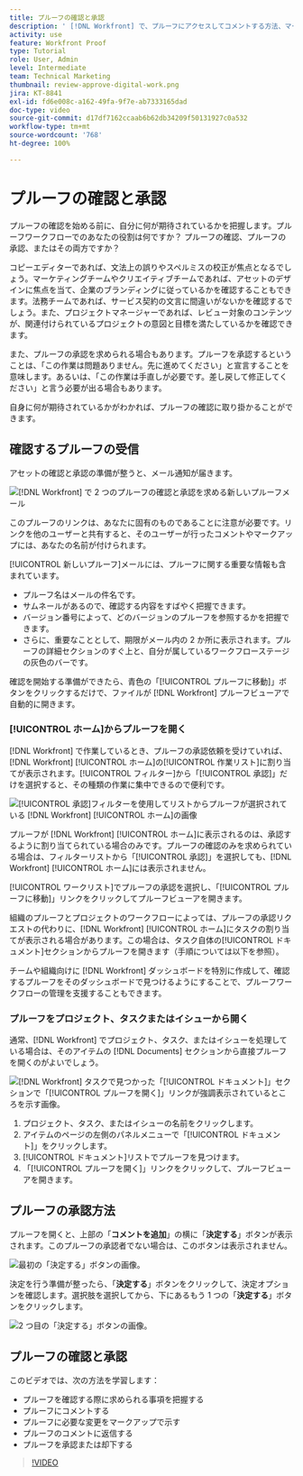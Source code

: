 ```yaml
---
title: プルーフの確認と承認
description: ' [!DNL Workfront] で、プルーフにアクセスしてコメントする方法、マークアップを使用して必要な変更を示す方法、プルーフのコメントに返信する方法、およびプルーフに判断を下す方法を説明します。'
activity: use
feature: Workfront Proof
type: Tutorial
role: User, Admin
level: Intermediate
team: Technical Marketing
thumbnail: review-approve-digital-work.png
jira: KT-8841
exl-id: fd6e008c-a162-49fa-9f7e-ab7333165dad
doc-type: video
source-git-commit: d17df7162ccaab6b62db34209f50131927c0a532
workflow-type: tm+mt
source-wordcount: '768'
ht-degree: 100%

---
```


# プルーフの確認と承認

プルーフの確認を始める前に、自分に何が期待されているかを把握します。プルーフワークフローでのあなたの役割は何ですか？ プルーフの確認、プルーフの承認、またはその両方ですか？

コピーエディターであれば、文法上の誤りやスペルミスの校正が焦点となるでしょう。マーケティングチームやクリエイティブチームであれば、アセットのデザインに焦点を当て、企業のブランディングに従っているかを確認することもできます。法務チームであれば、サービス契約の文言に間違いがないかを確認するでしょう。また、プロジェクトマネージャーであれば、レビュー対象のコンテンツが、関連付けられているプロジェクトの意図と目標を満たしているかを確認できます。

また、プルーフの承認を求められる場合もあります。プルーフを承認するということは、「この作業は問題ありません。先に進めてください」と宣言することを意味します。あるいは、「この作業は手直しが必要です。差し戻して修正してください」と言う必要が出る場合もあります。

自身に何が期待されているかがわかれば、プルーフの確認に取り掛かることができます。

## 確認するプルーフの受信

アセットの確認と承認の準備が整うと、メール通知が届きます。

![[!DNL  Workfront] で 2 つのプルーフの確認と承認を求める新しいプルーフメール](assets/new-proof-emails.png)

このプルーフのリンクは、あなたに固有のものであることに注意が必要です。リンクを他のユーザーと共有すると、そのユーザーが行ったコメントやマークアップには、あなたの名前が付けられます。

[!UICONTROL 新しいプルーフ]メールには、プルーフに関する重要な情報も含まれています。

* プルーフ名はメールの件名です。
* サムネールがあるので、確認する内容をすばやく把握できます。
* バージョン番号によって、どのバージョンのプルーフを参照するかを把握できます。
* さらに、重要なこととして、期限がメール内の 2 か所に表示されます。プルーフの詳細セクションのすぐ上と、自分が属しているワークフローステージの灰色のバーです。

確認を開始する準備ができたら、青色の「[!UICONTROL プルーフに移動]」ボタンをクリックするだけで、ファイルが [!DNL Workfront] プルーフビューアで自動的に開きます。

### [!UICONTROL ホーム]からプルーフを開く

[!DNL Workfront] で作業しているとき、プルーフの承認依頼を受けていれば、[!DNL Workfront] [!UICONTROL ホーム]の[!UICONTROL 作業リスト]に割り当てが表示されます。[!UICONTROL フィルター]から「[!UICONTROL 承認]」だけを選択すると、その種類の作業に集中できるので便利です。

![[!UICONTROL 承認]フィルターを使用してリストからプルーフが選択されている [!DNL Workfront] [!UICONTROL ホーム]の画像](assets/open-proof-from-home.png)

プルーフが [!DNL Workfront] [!UICONTROL ホーム]に表示されるのは、承認するように割り当てられている場合のみです。プルーフの確認のみを求められている場合は、フィルターリストから「[!UICONTROL 承認]」を選択しても、[!DNL Workfront] [!UICONTROL ホーム]には表示されません。

[!UICONTROL ワークリスト]でプルーフの承認を選択し、「[!UICONTROL プルーフに移動]」リンクをクリックしてプルーフビューアを開きます。

組織のプルーフとプロジェクトのワークフローによっては、プルーフの承認リクエストの代わりに、[!DNL Workfront] [!UICONTROL ホーム]にタスクの割り当てが表示される場合があります。この場合は、タスク自体の[!UICONTROL ドキュメント]セクションからプルーフを開きます（手順については以下を参照）。

チームや組織向けに [!DNL Workfront] ダッシュボードを特別に作成して、確認するプルーフをそのダッシュボードで見つけるようにすることで、プルーフワークフローの管理を支援することもできます。

### プルーフをプロジェクト、タスクまたはイシューから開く

通常、[!DNL Workfront] でプロジェクト、タスク、またはイシューを処理している場合は、そのアイテムの [!DNL Documents] セクションから直接プルーフを開くのがよいでしょう。

![[!DNL  Workfront] タスクで見つかった「[!UICONTROL ドキュメント]」セクションで「[!UICONTROL プルーフを開く]」リンクが強調表示されているところを示す画像。](assets/open-proof-from-documents.png)

1. プロジェクト、タスク、またはイシューの名前をクリックします。
2. アイテムのページの左側のパネルメニューで「[!UICONTROL ドキュメント]」をクリックします。
3. [!UICONTROL ドキュメント]リストでプルーフを見つけます。
4. 「[!UICONTROL プルーフを開く]」リンクをクリックして、プルーフビューアを開きます。

## プルーフの承認方法

プルーフを開くと、上部の「**コメントを追加**」の横に「**決定する**」ボタンが表示されます。このプルーフの承認者でない場合は、このボタンは表示されません。

![最初の「決定する」ボタンの画像。](assets/make-decision-1.png)

決定を行う準備が整ったら、「**決定する**」ボタンをクリックして、決定オプションを確認します。選択肢を選択してから、下にあるもう 1 つの「**決定する**」ボタンをクリックします。

![2 つ目の「決定する」ボタンの画像。](assets/make-decision-2.png)

## プルーフの確認と承認

このビデオでは、次の方法を学習します：

* プルーフを確認する際に求められる事項を把握する
* プルーフにコメントする
* プルーフに必要な変更をマークアップで示す
* プルーフのコメントに返信する
* プルーフを承認または却下する

>[!VIDEO](https://video.tv.adobe.com/v/335141/?quality=12&learn=on&enablevpops)

<!--
#### Learn more
* Create and manage proof comments
* Make decisions on a proof
* Review a static proof
* Tag users to share a proof
* Notifications for proof comments and decisions
-->

<!--
#### Guides
* Reviewing proofs in [!DNL Workfront]
* -->
